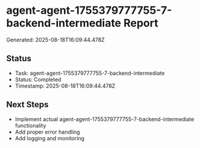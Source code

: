 # agent-agent-1755379777755-7-backend-intermediate Report

Generated: 2025-08-18T16:09:44.478Z

## Status
- Task: agent-agent-1755379777755-7-backend-intermediate
- Status: Completed
- Timestamp: 2025-08-18T16:09:44.478Z

## Next Steps
- Implement actual agent-agent-1755379777755-7-backend-intermediate functionality
- Add proper error handling
- Add logging and monitoring
